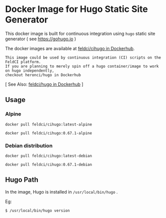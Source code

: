 # Docker Image for Hugo Static Site Generator

This docker image is built for continuous integration using `hugo` static site generator ( see https://gohugo.io )

The docker images are available at [feldci/cihugo in Dockerhub](https://hub.docker.com/r/feldci/cihugo).

```
This image could be used by continuous integration (CI) scripts on the FeldCI platform.
If you are planning to merely spin off a hugo container/image to work on hugo independently,
checkout heronci/hugo in Dockerhub
```
[ See Also: [feldci/hugo in Dockerhub](https://hub.docker.com/r/feldci/hugo) ]

## Usage

### Alpine

```
docker pull feldci/cihugo:latest-alpine
```

```
docker pull feldci/cihugo:0.67.1-alpine
```

### Debian distribution

```
docker pull feldci/cihugo:latest-debian
```

```
docker pull feldci/cihugo:0.67.1-debian
```

## Hugo Path

In the image, Hugo is installed in `/usr/local/bin/hugo` .

Eg:

```
$ /usr/local/bin/hugo version
```
